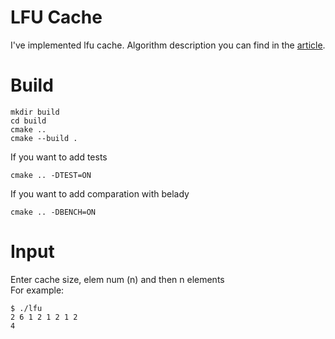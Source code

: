 # LFU Cache
I've implemented lfu cache. Algorithm description you can find in the [article](http://dhruvbird.com/lfu.pdf).

# Build
```
mkdir build
cd build
cmake ..
cmake --build .
```
If you want to add tests
```
cmake .. -DTEST=ON
```
If you want to add comparation with belady
```
cmake .. -DBENCH=ON
```

# Input
Enter cache size, elem num (n) and then n elements \
For example:
```
$ ./lfu
2 6 1 2 1 2 1 2
4
```